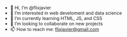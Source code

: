 - 👋 Hi, I’m @flixjavier
- 👀 I’m interested in web develoment and data science 
- 🌱 I’m currently learning HTML, JS, and CSS 
- 💞️ I’m looking to collaborate on new projects 
- 📫 How to reach me: flixjavier@gmail.com 

<!---
flixjavier/flixjavier is a ✨ special ✨ repository because its `README.md` (this file) appears on your GitHub profile.
You can click the Preview link to take a look at your changes.
--->
